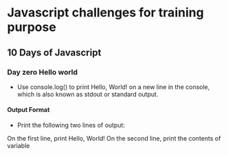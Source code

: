 # Javascript challenges for training purpose

## 10 Days of Javascript

### Day zero Hello world

  * Use console.log() to print Hello, World! on a new line in the console, 
  which is also known as stdout or standard output.

  #### Output Format

  * Print the following two lines of output:

  On the first line, print Hello, World!
  On the second line, print the contents of variable